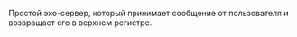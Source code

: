Простой эхо-сервер, который принимает сообщение от пользователя и возвращает его в верхнем регистре.
